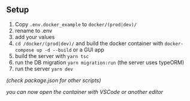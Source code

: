 ## Setup

1. Copy `.env.docker_example` to `docker/(prod|dev)/`
1. rename to .env
1. add your values
1. `cd /docker/(prod|dev)/` and build the docker container with `docker-compose up -d --build` or a GUI app
1. build the server with `yarn tsc`
1. run the DB migration `yarn migration:run` (the server uses typeORM)
1. run the server `yarn dev`

_(check package.json for other scripts)_

_you can now open the container with VSCode or another editor_
